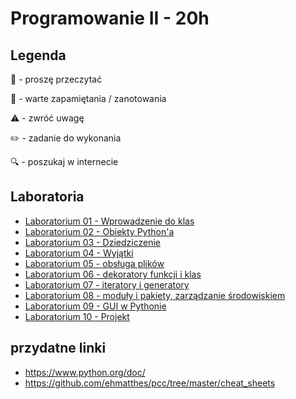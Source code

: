 # Programowanie II - 20h
## Legenda
📖 - proszę przeczytać

📝 - warte zapamiętania / zanotowania

⚠️ - zwróć uwagę

✏️ - zadanie do wykonania

🔍 - poszukaj w internecie

## Laboratoria
- [Laboratorium 01 - Wprowadzenie do klas](lab/01_classes.md)
- [Laboratorium 02 - Obiekty Python'a](lab/02_pythonic_objects.md)
- [Laboratorium 03 - Dziedziczenie](lab/03_inheritance.md)
- [Laboratorium 04 - Wyjątki](lab/04_exceptions.md)
- [Laboratorium 05 - obsługa plików](lab/05_files_serialization.md)
- [Laboratorium 06 - dekoratory funkcji i klas](lab/06_decorators.md)
- [Laboratorium 07 - iteratory i generatory](lab/07_iterators.md)
- [Laboratorium 08 - moduły i pakiety, zarządzanie środowiskiem](lab/08_modules_packages.md)
- [Laboratorium 09 - GUI w Pythonie](lab/09_gui.md)
- [Laboratorium 10 - Projekt](lab/10_project.md)

## przydatne linki
- https://www.python.org/doc/
- https://github.com/ehmatthes/pcc/tree/master/cheat_sheets
